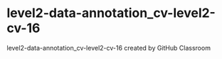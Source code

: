 # level2-data-annotation_cv-level2-cv-16
level2-data-annotation_cv-level2-cv-16 created by GitHub Classroom
